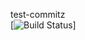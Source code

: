  test-commitz     
[![Build Status](http://137.135.242.145:8889/idprest/jobService/status/App1/Pipe1)]

